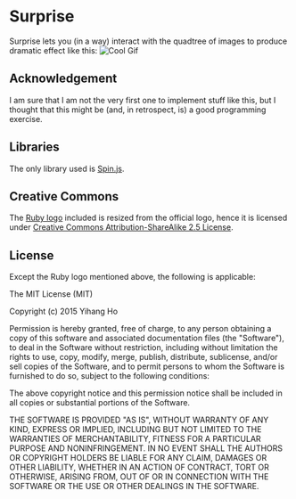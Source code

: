 # Surprise
Surprise lets you (in a way) interact with the quadtree of images to produce
dramatic effect like this: ![Cool Gif](https://d1ro8r1rbfn3jf.cloudfront.net/ms_14444/JyqIHbWPyWHwqDmsGUSGH4Xrh5H9Vu/screencast%2B2015-01-06%2B16-54-09.gif?Expires=1420621284&Signature=nALL5Z2a458SPiapPXZV2oPlG3OtWOahao6T4BEmgkBmA5-0kgrjYZPfSLkxbufl77OoW4lC1oXmdCbDKGIOfjGGHge94ikaB2kHYfgyYoLvca2iYmFO4uiZzkmzXn32g0rqLeUj59lyIOCeEazEg--xNZSNX6NQVijT7SvWVZuc0R6qmHuv2FCi6RS7O4BKqB-DfKh-EnUY7u~OI4SrYRh~Yiq6WZuo-s4p0giA3ww~5qsDN7MS~WInxJi8ACsXZ7FG8lhNF5635LZg-Q3Tm~Irpo2cZXV2BIYLcf~oy31oEv-yow-FN4Zn6K6LSitGFdJQoilxI~PECNztDIuweg__&Key-Pair-Id=APKAJHEJJBIZWFB73RSA)

## Acknowledgement
I am sure that I am not the very first one to implement stuff like this, but I
thought that this might be (and, in retrospect, is) a good programming exercise.

## Libraries
The only library used is [Spin.js](http://fgnass.github.io/spin.js/).

## Creative Commons
The [Ruby logo](https://github.com/yihangho/Surprise/blob/master/ruby.jpg)
included is resized from the official logo, hence it is licensed under
[Creative Commons Attribution-ShareAlike 2.5 License](http://creativecommons.org/licenses/by-sa/2.5/).

## License
Except the Ruby logo mentioned above, the following is applicable:

The MIT License (MIT)

Copyright (c) 2015 Yihang Ho

Permission is hereby granted, free of charge, to any person obtaining a copy
of this software and associated documentation files (the "Software"), to deal
in the Software without restriction, including without limitation the rights
to use, copy, modify, merge, publish, distribute, sublicense, and/or sell
copies of the Software, and to permit persons to whom the Software is
furnished to do so, subject to the following conditions:

The above copyright notice and this permission notice shall be included in all
copies or substantial portions of the Software.

THE SOFTWARE IS PROVIDED "AS IS", WITHOUT WARRANTY OF ANY KIND, EXPRESS OR
IMPLIED, INCLUDING BUT NOT LIMITED TO THE WARRANTIES OF MERCHANTABILITY,
FITNESS FOR A PARTICULAR PURPOSE AND NONINFRINGEMENT. IN NO EVENT SHALL THE
AUTHORS OR COPYRIGHT HOLDERS BE LIABLE FOR ANY CLAIM, DAMAGES OR OTHER
LIABILITY, WHETHER IN AN ACTION OF CONTRACT, TORT OR OTHERWISE, ARISING FROM,
OUT OF OR IN CONNECTION WITH THE SOFTWARE OR THE USE OR OTHER DEALINGS IN THE
SOFTWARE.
